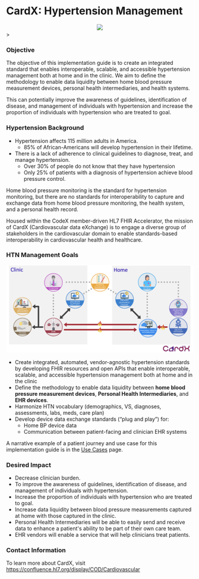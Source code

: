 # CardX: Hypertension Management

<div style="text-align: center;">
<img src="image2022-7-27_8-34-11.png" />
</div>>

### Objective

The objective of this implementation guide is to create an integrated standard that enables interoperable, scalable, and accessible hypertension management both at home and in the clinic. We aim to define the methodology to enable data liquidity between home blood pressure measurement devices, personal health intermediaries, and health systems.

This can potentially improve the awareness of guidelines, identification of disease, and management of individuals with hypertension and increase the proportion of individuals with hypertension who are treated to goal.


### Hypertension Background

- Hypertension affects 115 million adults in America. 
    - 85% of African-Americans will develop hypertension in their lifetime. 
- There is a lack of adherence to clinical guidelines to diagnose, treat, and manage hypertension. 
    - Over 30% of people do not know that they have hypertension 
    - Only 25% of patients with a diagnosis of hypertension achieve blood pressure control.

Home blood pressure monitoring is the standard for hypertension monitoring, but there are no standards for interoperability to capture and exchange data from home blood pressure monitoring, the health system, and a personal health record.


Housed within the CodeX member-driven HL7 FHIR Accelerator, the mission of CardX (Cardiovascular data eXchange) is to engage a diverse group of stakeholders in the cardiovascular domain to enable standards-based interoperability in cardiovascular health and healthcare.





### HTN Management Goals 

<p align="center">
<img src="cardx_relation_diagram.png" width="600" >
</p>




- Create integrated, automated, vendor-agnostic hypertension standards by developing FHIR resources and open APIs that enable interoperable, scalable, and accessible hypertension management both at home and in the clinic
- Define the methodology to enable data liquidity between **home blood pressure measurement devices**, **Personal Health Intermediaries**, and **EHR devices**.
- Harmonize HTN vocabulary (demographics, VS, diagnoses, assessments, labs, meds, care plan)
- Develop device data exchange standards (“plug and play”) for:
    - Home BP device data
    - Communication between patient-facing and clinician EHR systems

A narrative example of a patient journey and use case for this implementation guide is in the [Use Cases](use-cases.md) page.

### Desired Impact 

- Decrease clinician burden.
- To improve the awareness of guidelines, identification of disease, and management of individuals with hypertension.
- Increase the proportion of individuals with hypertension who are treated to goal. 
- Increase data liquidity between blood pressure measurements captured at home with those captured in the clinic.
- Personal Health Intermediaries will be able to easily send and receive data to enhance a patient's ability to be part of their own care team. 
- EHR vendors will enable a service that will help clinicians treat patients.




### Contact Information

To learn more about CardX, visit https://confluence.hl7.org/display/COD/Cardiovascular